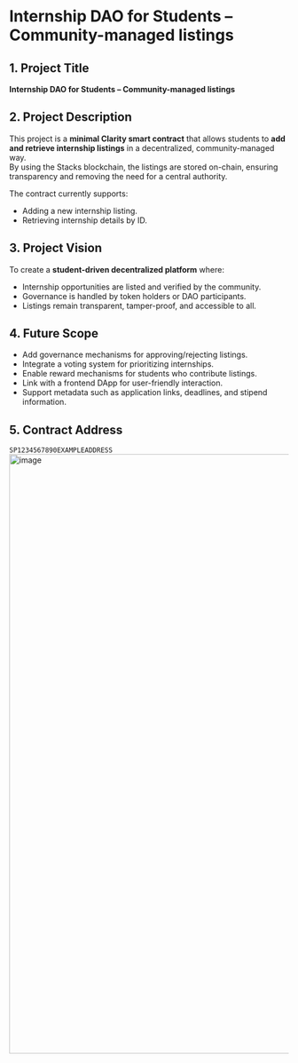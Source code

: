 # Internship DAO for Students – Community-managed listings

## 1. Project Title
**Internship DAO for Students – Community-managed listings**

## 2. Project Description
This project is a **minimal Clarity smart contract** that allows students to **add and retrieve internship listings** in a decentralized, community-managed way.  
By using the Stacks blockchain, the listings are stored on-chain, ensuring transparency and removing the need for a central authority.

The contract currently supports:
- Adding a new internship listing.
- Retrieving internship details by ID.

## 3. Project Vision
To create a **student-driven decentralized platform** where:
- Internship opportunities are listed and verified by the community.
- Governance is handled by token holders or DAO participants.
- Listings remain transparent, tamper-proof, and accessible to all.

## 4. Future Scope
- Add governance mechanisms for approving/rejecting listings.
- Integrate a voting system for prioritizing internships.
- Enable reward mechanisms for students who contribute listings.
- Link with a frontend DApp for user-friendly interaction.
- Support metadata such as application links, deadlines, and stipend information.

## 5. Contract Address
`SP1234567890EXAMPLEADDRESS`  
<img width="1920" height="1080" alt="image" src="https://github.com/user-attachments/assets/924714f7-621b-4c2b-ad9e-9ade4a67d3ec" />


